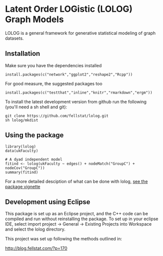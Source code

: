 # Latent Order LOGistic (LOLOG) Graph Models

LOLOG is a general framework for generative statistical modeling of graph datasets.  


## Installation

Make sure you have the dependencies installed

```
install.packages(c("network","ggplot2","reshape2","Rcpp"))
```

For good measure, the suggested packages too

```
install.packages(c("testthat","inline","knitr","rmarkdown","ergm"))
```

To install the latest development version from github run the following (you'll need a sh shell and git):

```
git clone https://github.com/fellstat/lolog.git
sh lolog/mkdist
```

## Using the package

```
library(lolog)
data(ukFaculty)

# A dyad independent model
fitind <- lolog(ukFaculty ~ edges() + nodeMatch("GroupC") + nodeCov("GroupC"))
summary(fitind)
```

For a more detailed desciption of what can be done with lolog, [see the package vignette](inst/doc/lolog-introduction.pdf)

## Development using Eclipse

This package is set up as an Eclipse project, and the C++ code can be compiled and run without reinstalling the package. To set up in your eclipse IDE, select import project -> General -> Existing Projects into Workspace and select the lolog directory.

This project was set up following the methods outlined in:

<http://blog.fellstat.com/?p=170>




